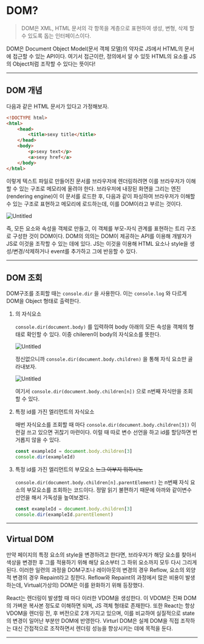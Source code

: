 # DOM?

> DOM은 XML, HTML 문서의 각 항목을 계층으로 표현하여 생성, 변형, 삭제 할 수 있도록 돕는 인터페이스이다.
> 

DOM은 Document Object Model(문서 객체 모델)의 약자로  JS에서 HTML의 문서에 접근할 수 있는 API이다. 여기서 접근이란, 정의에서 알 수 있듯 HTML의 요소를 JS의 Object처럼 조작할 수 있다는 뜻이다! 

---

## DOM 개념

다음과 같은 HTML 문서가 있다고 가정해보자.

```html
<!DOCTYPE html>
<html>
	<head>
		<title>sexy title</title>
	</head>
	<body>
		<p>sexy text</p>
		<a>sexy href</a>
	</body>
</html>
```

이렇게 텍스트 파일로 만들어진 문서를 브라우저에 렌더링하려면 이를 브라우저가 이해할 수 있는 구조로 메모리에 올려야 한다. 브라우저에 내장된 화면을 그리는 엔진(rendering engine)이 이 문서를 로드한 후, 다음과 같이 파싱하여 브라우저가 이해할 수 있는 구조로 표현하고 메모리에 로드하는데, 이를 DOM이라고 부르는 것이다. 

![Untitled](DOM%208a3c4aea8db44552a9cd9b1ce88b6ab1/Untitled.png)

즉, 모든 요소와 속성을 객체로 만들고, 이 객체를 부모-자식 관계를 표현하는 트리 구조로 구성한 것이 DOM이다. DOM의 의의는 DOM이 제공하는 API를 이용해 개발자가 JS로 이것을 조작할 수 있는 데에 있다. JS는 이것을 이용해 HTML 요소나 style을 생성/변경/삭제하거나 event를 추가하고 그에 반응할 수 있다.

---

## DOM 조회

DOM구조를 조회할 때는 `console.dir` 을 사용한다. 이는 `console.log` 와 다르게 DOM을 Object 형태로 출력한다. 

1. <body>의 자식요소
    
    `console.dir(document.body)` 를 입력하여 body 아래의 모든 속성을 객체의 형태로 확인할 수 있다. 이중 chileren이 body의 자식요소를 뜻한다.
    
    ![Untitled](DOM%208a3c4aea8db44552a9cd9b1ce88b6ab1/Untitled%201.png)
    
    정신없으니까 `console.dir(document.body.children)` 을 통해 자식 요소만 골라내보자.
    
    ![Untitled](DOM%208a3c4aea8db44552a9cd9b1ce88b6ab1/Untitled%202.png)
    
    여기서 `console.dir(document.body.children[n])` 으로 n번째 자식만을 조회할 수 있다.
    
2. 특정 id를 가진 엘리먼트의 자식요소
    
    매번 자식요소를 조회할 때 마다 `console.dir(document.body.children[3])` 이런걸 쓰고 있으면 귀찮기 마련이다. 이럴 때 따로 변수 선언을 하고 id를 할당하면 번거롭지 않을 수 있다.
    
    ```jsx
    const exampleId = document.body.children[3]
    console.dir(exampleId)
    ```
    
3. 특정 id를 가진 엘리먼트의 부모요소 ~~느그 아부지 뭐하시노~~
    
    `console.dir(document.body.children[n].parentElement)` 는 n번째 자식 요소의 부모요소를 조회하는 코드이다. 정말 읽기 불편하기 때문에 아까와 같이변수 선언을 해서 가독성을 높여보겠다. 
    
    ```jsx
    const exampleId = document.body.children[3]
    console.dir(exampleId.parentElement)
    ```
    

---

## **Virtual DOM**

만약 페이지의 특정 요소의 style을 변경하려고 한다면, 브라우저가 해당 요소를 찾아서 색상을 변경한 후 그를 적용하기 위해 해당 요소부터 그 하위 요소까지 모두 다시 그리게 된다. 이러한 일련의 과정을 DOM구조나 레이아웃의 변경의 경우 Reflow, 요소의 외양적 변경의 경우 Repaint라고 칭한다. Reflow와 Repaint의 과정에서 많은 비용이 발생하는데, Virtual(가상의) DOM은 이를 완화하기 위해 등장했다. 

React는 렌더링이 발생할 때 마다 이러한 VDOM을 생성한다. 이 VDOM은 진짜 DOM의 가벼운 복사본 정도로 이해하면 되며, JS 객체 형태로 존재한다. 또한 React는 항상 VDOM을 렌더링 전, 후 버전으로 2개 가지고 있으며, 이를 비교하여 실질적으로 state의 변경이 일어난 부분만 DOM에 반영한다. Virturl DOM은 실제 DOM을 직접 조작하는 대신 간접적으로 조작하면서 렌더링 성능을 향상시키는 데에 목적을 둔다.

---

